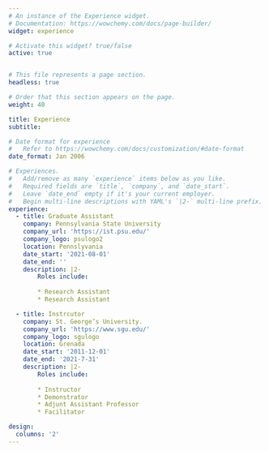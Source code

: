 ```yaml
---
# An instance of the Experience widget.
# Documentation: https://wowchemy.com/docs/page-builder/
widget: experience

# Activate this widget? true/false
active: true


# This file represents a page section.
headless: true

# Order that this section appears on the page.
weight: 40

title: Experience
subtitle:

# Date format for experience
#   Refer to https://wowchemy.com/docs/customization/#date-format
date_format: Jan 2006

# Experiences.
#   Add/remove as many `experience` items below as you like.
#   Required fields are `title`, `company`, and `date_start`.
#   Leave `date_end` empty if it's your current employer.
#   Begin multi-line descriptions with YAML's `|2-` multi-line prefix.
experience:
  - title: Graduate Assistant
    company: Pennsylvania State University
    company_url: 'https://ist.psu.edu/'
    company_logo: psulogo2
    location: Pennslyvania
    date_start: '2021-08-01'
    date_end: ''
    description: |2-
        Roles include:
        
        * Research Assistant
        * Research Assistant

  - title: Instrcutor
    company: St. George’s University.
    company_url: 'https://www.sgu.edu/'
    company_logo: sgulogo
    location: Grenada
    date_start: '2011-12-01'
    date_end: '2021-7-31'
    description: |2-
        Roles include:
        
        * Instructor
        * Demonstrator
        * Adjunt Assistant Professor
        * Facilitator

design:
  columns: '2'
---
```

